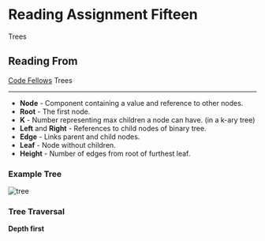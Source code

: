 # Reading Assignment Fifteen

Trees

## Reading From

[Code Fellows](https://codefellows.github.io/common_curriculum/data_structures_and_algorithms/Code_401/class-15/resources/Trees.html) Trees

___

- **Node** - Component containing a value and reference to other nodes.
- **Root** - The first node.
- **K** - Number representing max children a node can have. (in a k-ary tree)
- **Left** and **Right** - References to child nodes of binary tree.
- **Edge** - Links parent and child nodes.
- **Leaf** - Node without children.
- **Height** - Number of edges from root of furthest leaf.

### Example Tree

![tree](https://codefellows.github.io/common_curriculum/data_structures_and_algorithms/Code_401/class-15/resources/images/BinaryTree1.PNG)

### Tree Traversal

**Depth first**
